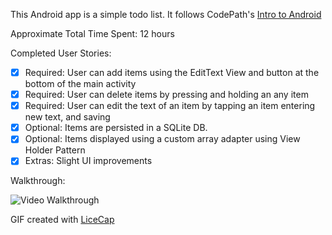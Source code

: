 This Android app is a simple todo list. It follows CodePath's [Intro to Android](http://courses.codepath.com/snippets/intro_to_android/prework.md)

Approximate Total Time Spent: 12 hours

Completed User Stories:

* [x] Required: User can add items using the EditText View and button at the bottom of the main activity
* [x] Required: User can delete items by pressing and holding an any item
* [x] Required: User can edit the text of an item by tapping an item entering new text, and saving
* [x] Optional: Items are persisted in a SQLite DB.
* [x] Optional: Items displayed using a custom array adapter using View Holder Pattern
* [x] Extras: Slight UI improvements

Walkthrough:

![Video Walkthrough](SimpleTodo_Walkthrough.gif)

GIF created with [LiceCap](http://www.cockos.com/licecap/)

